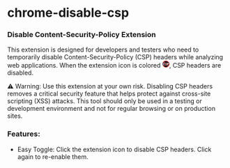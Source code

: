 # chrome-disable-csp

### Disable Content-Security-Policy Extension

This extension is designed for developers and testers who need to temporarily disable Content-Security-Policy (CSP) headers while analyzing web applications. When the extension icon is colored <img src="src/icons/icon16.png" alt="icon">, CSP headers are disabled.

⚠️ Warning: Use this extension at your own risk. Disabling CSP headers removes a critical security feature that helps protect against cross-site scripting (XSS) attacks. This tool should only be used in a testing or development environment and not for regular browsing or on production sites.

### Features:
- Easy Toggle: Click the extension icon to disable CSP headers. Click again to re-enable them.
